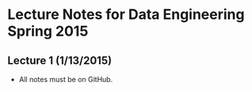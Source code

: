 # Lecture Notes for Data Engineering Spring 2015

## Lecture 1 (1/13/2015)
  - All notes must be on GitHub.
